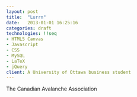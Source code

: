 ```yaml
---
layout: post
title:  "Lurrn"
date:   2013-01-01 16:25:16
categories: draft
technologies: !!seq
- HTML5 Canvas
- Javascript
- CSS
- MySQL
- LaTeX
- jQuery
client: A University of Ottawa business student
---
```

The Canadian Avalanche Association 